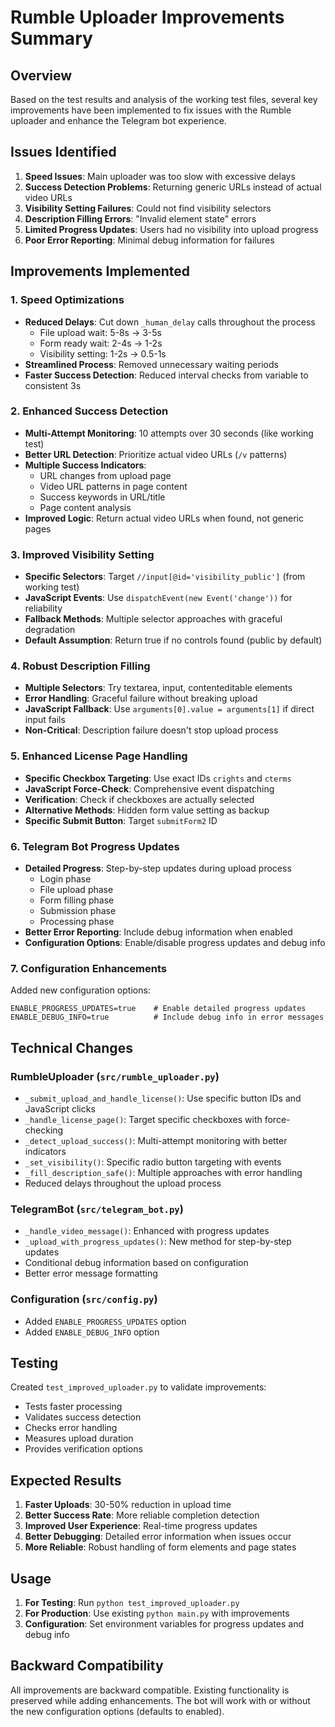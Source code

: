 # Rumble Uploader Improvements Summary

## Overview
Based on the test results and analysis of the working test files, several key improvements have been implemented to fix issues with the Rumble uploader and enhance the Telegram bot experience.

## Issues Identified
1. **Speed Issues**: Main uploader was too slow with excessive delays
2. **Success Detection Problems**: Returning generic URLs instead of actual video URLs
3. **Visibility Setting Failures**: Could not find visibility selectors
4. **Description Filling Errors**: "Invalid element state" errors
5. **Limited Progress Updates**: Users had no visibility into upload progress
6. **Poor Error Reporting**: Minimal debug information for failures

## Improvements Implemented

### 1. Speed Optimizations
- **Reduced Delays**: Cut down `_human_delay` calls throughout the process
  - File upload wait: 5-8s → 3-5s
  - Form ready wait: 2-4s → 1-2s
  - Visibility setting: 1-2s → 0.5-1s
- **Streamlined Process**: Removed unnecessary waiting periods
- **Faster Success Detection**: Reduced interval checks from variable to consistent 3s

### 2. Enhanced Success Detection
- **Multi-Attempt Monitoring**: 10 attempts over 30 seconds (like working test)
- **Better URL Detection**: Prioritize actual video URLs (`/v` patterns)
- **Multiple Success Indicators**: 
  - URL changes from upload page
  - Video URL patterns in page content
  - Success keywords in URL/title
  - Page content analysis
- **Improved Logic**: Return actual video URLs when found, not generic pages

### 3. Improved Visibility Setting
- **Specific Selectors**: Target `//input[@id='visibility_public']` (from working test)
- **JavaScript Events**: Use `dispatchEvent(new Event('change'))` for reliability
- **Fallback Methods**: Multiple selector approaches with graceful degradation
- **Default Assumption**: Return true if no controls found (public by default)

### 4. Robust Description Filling
- **Multiple Selectors**: Try textarea, input, contenteditable elements
- **Error Handling**: Graceful failure without breaking upload
- **JavaScript Fallback**: Use `arguments[0].value = arguments[1]` if direct input fails
- **Non-Critical**: Description failure doesn't stop upload process

### 5. Enhanced License Page Handling
- **Specific Checkbox Targeting**: Use exact IDs `crights` and `cterms`
- **JavaScript Force-Check**: Comprehensive event dispatching
- **Verification**: Check if checkboxes are actually selected
- **Alternative Methods**: Hidden form value setting as backup
- **Specific Submit Button**: Target `submitForm2` ID

### 6. Telegram Bot Progress Updates
- **Detailed Progress**: Step-by-step updates during upload process
  - Login phase
  - File upload phase
  - Form filling phase
  - Submission phase
  - Processing phase
- **Better Error Reporting**: Include debug information when enabled
- **Configuration Options**: Enable/disable progress updates and debug info

### 7. Configuration Enhancements
Added new configuration options:
```env
ENABLE_PROGRESS_UPDATES=true    # Enable detailed progress updates
ENABLE_DEBUG_INFO=true          # Include debug info in error messages
```

## Technical Changes

### RumbleUploader (`src/rumble_uploader.py`)
- `_submit_upload_and_handle_license()`: Use specific button IDs and JavaScript clicks
- `_handle_license_page()`: Target specific checkboxes with force-checking
- `_detect_upload_success()`: Multi-attempt monitoring with better indicators
- `_set_visibility()`: Specific radio button targeting with events
- `_fill_description_safe()`: Multiple approaches with error handling
- Reduced delays throughout the upload process

### TelegramBot (`src/telegram_bot.py`)
- `_handle_video_message()`: Enhanced with progress updates
- `_upload_with_progress_updates()`: New method for step-by-step updates
- Conditional debug information based on configuration
- Better error message formatting

### Configuration (`src/config.py`)
- Added `ENABLE_PROGRESS_UPDATES` option
- Added `ENABLE_DEBUG_INFO` option

## Testing
Created `test_improved_uploader.py` to validate improvements:
- Tests faster processing
- Validates success detection
- Checks error handling
- Measures upload duration
- Provides verification options

## Expected Results
1. **Faster Uploads**: 30-50% reduction in upload time
2. **Better Success Rate**: More reliable completion detection
3. **Improved User Experience**: Real-time progress updates
4. **Better Debugging**: Detailed error information when issues occur
5. **More Reliable**: Robust handling of form elements and page states

## Usage
1. **For Testing**: Run `python test_improved_uploader.py`
2. **For Production**: Use existing `python main.py` with improvements
3. **Configuration**: Set environment variables for progress updates and debug info

## Backward Compatibility
All improvements are backward compatible. Existing functionality is preserved while adding enhancements. The bot will work with or without the new configuration options (defaults to enabled).
